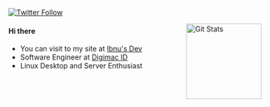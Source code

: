 <p>
  <a href="https://twitter.com/ibnuisdev">
    <img alt="Twitter Follow" src="https://img.shields.io/twitter/follow/ibnuisdev?style=for-the-badge">
  </a>
</p>

<a href="https://github.com/ibnuhalimm"><img alt="Git Stats" src="https://github-readme-stats.vercel.app/api?username=ibnuhalimm&show_icons=true" align="right" height="150" /></a>


#### Hi there
- You can visit to my site at [Ibnu's Dev](https://ibnuis.dev)
- Software Engineer at [Digimac ID](https://digimac.id)
- Linux Desktop and Server Enthusiast
